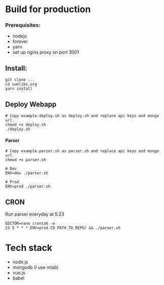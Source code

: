 # Build for production

### Prerequisites:
* nodejs
* forever
* yarn
* set up nginx proxy on port 3001

## Install:

```
git clone ...
cd vuelibs.org
yarn install
```

## Deploy Webapp

```
# Copy example.deploy.sh as deploy.sh and replace api keys and mongo url.
chmod +x deploy.sh
./deploy.sh
```


#### Parser

```
# Copy example.parser.sh as parser.sh and replace api keys and mongo url.
chmod +x parser.sh

# Dev
ENV=dev ./parser.sh

# Prod
ENV=prod ./parser.sh
```


## CRON

Run parser everyday at 5:23
```
EDITOR=nano crontab -e
23 5 * * * ENV=prod CD PATH_TO_REPO/ && ./parser.sh
```

# Tech stack
* node.js
* mongodb (I use mlab)
* vue.js
* babel
